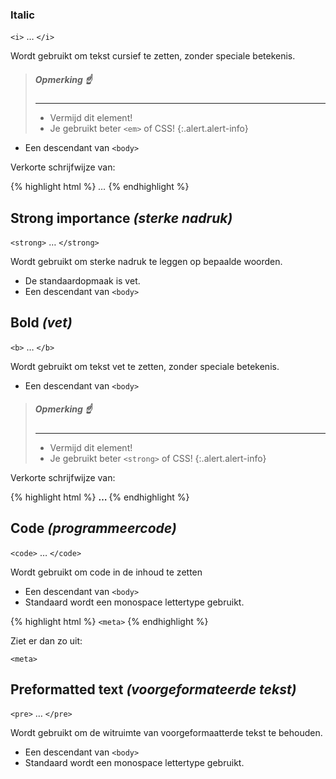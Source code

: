 
### **I**talic

`<i>` … `</i>`

Wordt gebruikt om tekst cursief te zetten, zonder speciale betekenis.

> ##### **Opmerking** :point_up:
> ---
> - Vermijd dit element!
> - Je gebruikt beter `<em>` of CSS!
{:.alert.alert-info}

- Een descendant van `<body>`

Verkorte schrijfwijze van:

{% highlight html %}
<span style="font-style: italic"> … </span>
{% endhighlight %}

**Strong** importance *(sterke nadruk)*
---------------------------------------

`<strong>` … `</strong>`

Wordt gebruikt om sterke nadruk te leggen op bepaalde woorden.

 - De standaardopmaak is vet.
 - Een descendant van `<body>`

**B**old *(vet)*
----------------

`<b>` … `</b>`

Wordt gebruikt om tekst vet te zetten, zonder speciale betekenis.

 - Een descendant van `<body>`

> ##### **Opmerking** :point_up:
> ---
> - Vermijd dit element!
> - Je gebruikt beter `<strong>` of CSS!
{:.alert.alert-info}

Verkorte schrijfwijze van:

{% highlight html %}
<span style="font-weight: bold"> … </span>
{% endhighlight %}

**Code** *(programmeercode)*
----------------------------

`<code>` … `</code>`

Wordt gebruikt om code in de inhoud te zetten

- Een descendant van `<body>`
- Standaard wordt een monospace lettertype gebruikt.

{% highlight html %}
<code>&lt;meta&gt;</code>
{% endhighlight %}

Ziet er dan zo uit:

<code>&lt;meta&gt;</code>

**Pre**formatted text *(voorgeformateerde tekst)*
-------------------------------------------------

`<pre>` … `</pre>`

Wordt gebruikt om de witruimte van voorgeformaatterde tekst te behouden.

- Een descendant van `<body>`
- Standaard wordt een monospace lettertype gebruikt.
